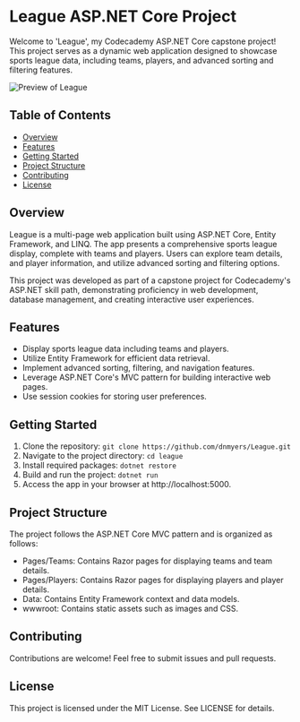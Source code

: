 # League ASP.NET Core Project
Welcome to 'League', my Codecademy ASP.NET Core capstone project! This project serves as a dynamic web application designed to showcase sports league data, including teams, players, and advanced sorting and filtering features.

![Preview of League](https://danielnmyers.com/images/league.png)

## Table of Contents
- [Overview](#overview)
- [Features](#features)
- [Getting Started](#getting-started)
- [Project Structure](#project-structure)
- [Contributing](#contributing)
- [License](#license)

## Overview

League is a multi-page web application built using ASP.NET Core, Entity Framework, and LINQ. The app presents a comprehensive sports league display, complete with teams and players. Users can explore team details, and player information, and utilize advanced sorting and filtering options.

This project was developed as part of a capstone project for Codecademy's ASP.NET skill path, demonstrating proficiency in web development, database management, and creating interactive user experiences.

## Features
- Display sports league data including teams and players.
- Utilize Entity Framework for efficient data retrieval.
- Implement advanced sorting, filtering, and navigation features.
- Leverage ASP.NET Core's MVC pattern for building interactive web pages.
- Use session cookies for storing user preferences.

## Getting Started
1. Clone the repository:
   ```git clone https://github.com/dnmyers/League.git```
2. Navigate to the project directory:
  ```cd league```
3. Install required packages:
  ```dotnet restore```
4. Build and run the project:
  ```dotnet run```
5. Access the app in your browser at http://localhost:5000.

## Project Structure
The project follows the ASP.NET Core MVC pattern and is organized as follows:
- Pages/Teams: Contains Razor pages for displaying teams and team details.
- Pages/Players: Contains Razor pages for displaying players and player details.
- Data: Contains Entity Framework context and data models.
- wwwroot: Contains static assets such as images and CSS.

## Contributing
Contributions are welcome! Feel free to submit issues and pull requests.

## License
This project is licensed under the MIT License. See LICENSE for details.
